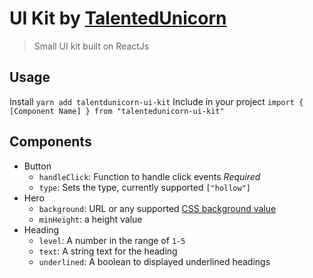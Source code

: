 # UI Kit by [TalentedUnicorn](https://github.com/talentedunicorn)
> Small UI kit built on ReactJs

## Usage
Install `yarn add talentdunicorn-ui-kit`
Include in your project `import { [Component Name] } from "talentedunicorn-ui-kit"`

## Components
- Button
  - `handleClick`: Function to handle click events *Required*
  - `type`: Sets the type, currently supported `["hollow"]`
- Hero
  - `background`: URL or any supported [CSS background value](https://developer.mozilla.org/en-US/docs/Web/CSS/background)
  - `minHeight`: a height value
- Heading
  - `level`: A number in the range of `1-5`
  - `text`: A string text for the heading
  - `underlined`: A boolean to displayed underlined headings 
